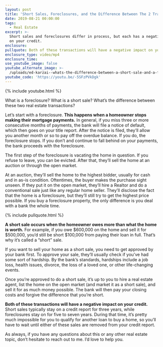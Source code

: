 ```yaml
---
layout: post
title: 'Short Sales, Foreclosures, and the Difference Between The 2 Transactions'
date: 2019-08-21 00:00:00
tags:
  - Real Estate
excerpt: >-
  Short sales and foreclosures differ in process, but each has a negative impact
  on your credit.
enclosure:
pullquote: Both of these transactions will have a negative impact on your credit.
enclosure_type: video/mp4
enclosure_time:
use_youtube_image: false
youtube_alternate_image: >-
  /uploads/ed-karzai--whats-the-difference-between-a-short-sale-and-a-foreclosure-youtube.jpg
youtube_code: 'https://youtu.be/-5SFzPVkDgk'
---
```


{% include youtube.html %}

What is a foreclosure? What is a short sale? What’s the difference between these two real estate transactions?

Let’s start with a foreclosure. **This happens when a homeowner stops making their mortgage payments.** In general, if you miss three or more consecutive months of payments, the bank will file a notice of default, which then goes on your title report. After the notice is filed, they’ll allow you another month or so to pay off the overdue balance. If you do, the foreclosure stops. If you don’t and continue to fall behind on your payments, the bank proceeds with the foreclosure.

The first step of the foreclosure is vacating the home in question. If you refuse to leave, you can be evicted. After that, they’ll sell the home at an auction or through the open market.&nbsp;

At an auction, they’ll sell the home to the highest bidder, usually for cash and in as-is condition. Oftentimes, the buyer makes the purchase sight unseen. If they put it on the open market, they’ll hire a Realtor and do a conventional sale just like any regular home seller. They’ll disclose the fact that the home is a foreclosure, but they’ll still try to get the highest price possible. If you buy a foreclosure property, the only difference is you deal with a bank the whole time.

{% include pullquote.html %}

**A short sale occurs when the homeowner owes more than what the home is worth.** For example, if you owe $600,000 on the home and sell it for $500,000, you’d still be short $100,000 from paying their loan in full. That’s why it’s called a “short” sale.&nbsp;

If you want to sell your home as a short sale, you need to get approved by your bank first. To approve your sale, they’ll usually check if you’ve had some sort of hardship. By the bank’s standards, hardships include a job loss, health issues, divorce, the loss of a loved one, or other life-changing events. &nbsp;

Once you’re approved to do a short sale, it’s up to you to hire a real estate agent, list the home on the open market (and market it as a short sale), and sell it for as much money possible. The bank will then pay your closing costs and forgive the difference that you’re short.&nbsp;

**Both of these transactions will have a negative impact on your credit.** Short sales typically stay on a credit report for three years, while foreclosures stay on for five to seven years. During that time, it’s pretty much impossible for you to qualify for another loan to buy a home, so you’ll have to wait until either of these sales are removed from your credit report.&nbsp;

As always, if you have any questions about this or any other real estate topic, don’t hesitate to reach out to me. I’d love to help you.&nbsp;